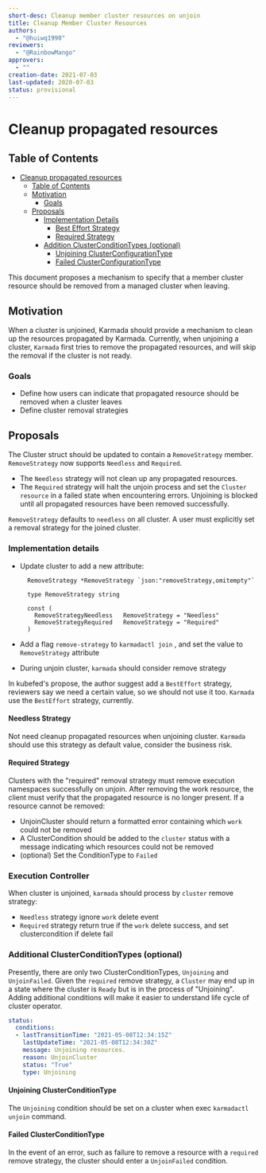 ```yaml
---
short-desc: Cleanup member cluster resources on unjoin
title: Cleanup Member Cluster Resources
authors:
  - "@huiwq1990"
reviewers:
  - "@RainbowMango"
approvers:
  - ""
creation-date: 2021-07-03
last-updated: 2020-07-03
status: provisional
---
```


# Cleanup propagated resources

## Table of Contents

* [Cleanup propagated resources](#cleanup-propagated-resources)
  * [Table of Contents](#table-of-contents)
  * [Motivation](#motivation)
    * [Goals](#goals)
  * [Proposals](#proposal)
    * [Implementation Details](#implementation-details)
      * [Best Effort Strategy](#best-effort-strategy)
      * [Required Strategy](#required-strategy)
    * [Addition ClusterConditionTypes (optional)](#additional-clusterconfigtypes-optional)
      * [Unjoining ClusterConfigurationType](#unjoining-clusterconfigurationtype)
      * [Failed ClusterConfigurationType](#failed-clusterconfigurationtype)

This document proposes a mechanism to specify that a member cluster resource should be removed from a managed cluster when leaving.

## Motivation

When a cluster is unjoined, Karmada should provide a mechanism to clean up the resources propagated by Karmada. Currently, when unjoining a cluster, `Karmada` first tries to remove the propagated resources, and will skip the removal if the cluster is not ready.  

### Goals

* Define how users can indicate that propagated resource should be removed when a cluster leaves
* Define cluster removal strategies

## Proposals

The Cluster struct should be updated to contain a `RemoveStrategy` member. `RemoveStrategy` now supports `Needless` and `Required`.

- The `Needless` strategy will not clean up any propagated resources.
- The `Required` strategy will halt the unjoin process and set the `Cluster resource` in a failed state when encountering errors. Unjoining is blocked until all propagated resources have been removed successfully.

`RemoveStrategy` defaults to `needless` on all cluster. A user must explicitly set a removal strategy for the joined cluster.


### Implementation details

* Update cluster to add a new attribute:
  ```
    RemoveStrategy *RemoveStrategy `json:"removeStrategy,omitempty"`
  ```
  
  ```
    type RemoveStrategy string
  
    const (
      RemoveStrategyNeedless   RemoveStrategy = "Needless"
      RemoveStrategyRequired   RemoveStrategy = "Required"
    )
  ```
  
* Add a flag `remove-strategy` to `karmadactl join` , and set the value to `RemoveStrategy` attribute

* During unjoin cluster, `karmada` should consider remove strategy



In kubefed's propose, the author suggest add a `BestEffort` strategy, reviewers say we need a certain value, so we should not use it too. `Karmada` use the `BestEffort` strategy, currently.

#### Needless Strategy

Not need cleanup propagated resources when unjoining cluster. `Karmada` should use this strategy as default value,  consider the business risk.

#### Required Strategy

Clusters with the "required" removal strategy must remove execution namespaces successfully on unjoin. After removing the work resource, the client must verify that the propagated resource is no longer present. If a resource cannot be removed:

* UnjoinCluster should return a formatted error containing which `work` could not be removed
* A ClusterCondition should be added to the `cluster` status with a message indicating which resources could not be removed
* (optional) Set the ConditionType to `Failed`

### Execution Controller

When cluster is unjoined, `karmada` should process by `cluster` remove strategy:

-  `Needless` strategy ignore `work` delete event
-  `Required` strategy return true if the `work` delete success, and set clustercondition if delete fail



### Additional ClusterConditionTypes (optional)

Presently, there are only two ClusterConditionTypes,  `Unjoining` and `UnjoinFailed`. Given the `required` remove strategy, a `Cluster` may end up in a state where the cluster is `Ready` but is in the process of "Unjoining". Adding additional conditions will make it easier to understand life cycle of cluster operator.

```yaml
status:
  conditions:
  - lastTransitionTime: "2021-05-08T12:34:15Z"
    lastUpdateTime: "2021-05-08T12:34:30Z"
    message: Unjoining resources.
    reason: UnjoinCluster
    status: "True"
    type: Unjoining
```



#### Unjoining ClusterConditionType

The `Unjoining` condition should be set on a cluster when exec  `karmadactl unjoin` command.

#### Failed ClusterConditionType

In the event of an error, such as failure to remove a resource with a `required` remove strategy, the cluster should enter a `UnjoinFailed` condition.

